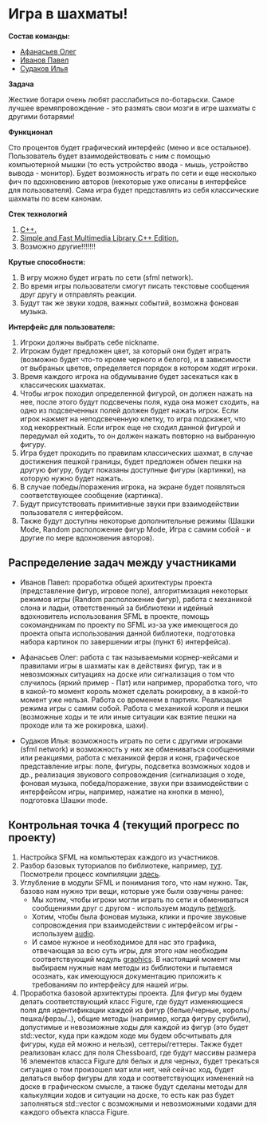 # Игра в шахматы!
**Состав команды:**
- [Афанасьев Олег](https://t.me/afanasevo)
- [Иванов Павел](https://t.me/vladkrytoi)
- [Судаков Илья](https://t.me/sudakovcom)

**Задача**

Жесткие ботари очень любят расслабиться по-ботарьски. Самое лучшее времяпровождение - это размять свои мозги в игре шахматы с другими ботарями! 

**Функционал**

Сто процентов будет графический интерфейс (меню и все остальное). Пользователь будет взаимодействовать с ним с помощью компьютерной мышки (то есть устройство ввода - мышь, устройство вывода - монитор). Будет возможность играть по сети и еще несколько фич по вдохновению авторов (некоторые уже описаны в интерфейсе для пользователя). Сама игра будет представлять из себя классические шахматы по всем канонам.

**Стек технологий**
1) [C++.](https://ru.wikipedia.org/wiki/C%2B%2B)
2) [Simple and Fast Multimedia Library C++ Edition.](https://www.sfml-dev.org/)
3) Возможно другие!!!!!!!

**Крутые способности:**
1) В игру можно будет играть по сети (sfml network).
2) Во время игры пользователи смогут писать текстовые сообщения друг другу и отправлять реакции.
3) Будут так же звуки ходов, важных событий, возможна фоновая музыка.

**Интерфейс для пользователя:**
1) Игроки должны выбрать себе nickname.
2) Игрокам будет предложен цвет, за который они будет играть (возможно будет что-то кроме черного и белого), и в зависимости от выбраных цветов, определяется порядок в котором ходят игроки.
3) Время каждого игрока на обдумывание будет засекаться как в классических шахматах.
4) Чтобы игрок походил определенной фигурой, он должен нажать на нее, после этого будут подсвечены поля, куда она может сходить, на одно из подсвеченных полей должен будет нажать игрок. Если игрок нажмет на неподсвеченную клетку, то игра подскажет, что ход некорректный. Если игрок еще не сходил данной фигурой и передумал ей ходить, то он должен нажать повторно на выбранную фигуру.
5) Игра будет проходить по правилам классических шахмат, в случае достижения пешкой границы, будет предложен обмен пешки на другую фигуру, будут показаны доступные фигуры (картинки), на которую нужно будет нажать. 
6) В случае победы/поражения игрока, на экране будет появляться соответствующее сообщение (картинка).
7) Будут присутствовать примитивные звуки при взаимодействии пользователя с интерфейсом.
8) Также будут доступны некоторые дополнительные режимы (Шашки Mode, Random расположение фигур Mode, Игра с самим собой - и другие по мере вдохновения авторов).

## Распределение задач между участниками

- Иванов Павел: проработка общей архитектуры проекта (представление фигур, игровое поле), алгоритмизация некоторых режимов игры (Random расположение фигур), работа с механикой слона и ладьи, ответственный за библиотеки и идейный вдохновитель использования SFML в проекте, помощь сокомандникам по проекту по SFML из-за уже имеющегося до проекта опыта использования данной библиотеки, подготовка набора картинок по завершении игры (пункт 6) интерфейса).

- Афанасьев Олег: работа с так называемыми корнер-кейсами и правилами игры в шахматы как в действиях фигур, так и в невозможных ситуациях на доске или сигнализация о том что случилось (яркий пример - Пат) или например, проработка того, что в какой-то момент король может сделать рокировку, а в какой-то момент уже нельзя. Работа со временем в партиях. Реализация режима игры с самим собой. Работа с механикой короля и пешки (возможные ходы и те или иные ситуации как взятие пешки на проходе или та же рокировка, шахи).

- Судаков Илья: возможность играть по сети с другими игроками (sfml network) и возможность у них же обмениваться сообщениями или реакциями, работа с механикой ферзя и коня, графическое представление игры: поле, фигуры, подсветка возможных ходов и др., реализация звукового сопровождения (сигнализация о ходе, фоновая музыка, победа/поражение, звуки при взаимодействии с интерфейсом игры, например, нажатие на кнопки в меню), подготовка Шашки mode.

## Контрольная точка 4 (текущий прогресс по проекту)

1) Настройка SFML на компьютерах каждого из участников.
2) Разбор базовых туториалов по библиотеке, например, [тут](https://www.sfml-dev.org/documentation/2.5.1/index.php). Посмотрели процесс компиляции [здесь](https://www.sfml-dev.org/tutorials/2.5/start-linux.php).
3) Углубление в модули SFML и понимания того, что нам нужно. Так, базово нам нужно три вещи, которые уже были озвучены ранее:
   - Мы хотим, чтобы игроки могли играть по сети и обмениваться сообщениями друг с другом - используем модуль [network](https://www.sfml-dev.org/documentation/2.5.1/group__network.php).
   - Хотим, чтобы была фоновая музыка, клики и прочие звуковые сопровождения при взаимодействии с интерфейсом игры - используем [audio](https://www.sfml-dev.org/documentation/2.5.1/group__audio.php).
   - И самое нужное и необходимое для нас это графика, отвечающая за всю суть игры, для этого нам необходим соответствующий модуль [graphics](https://www.sfml-dev.org/documentation/2.5.1/group__graphics.php).
   В настоящий момент мы выбираем нужные нам методы из библиотеки и пытаемся осознать, как имеющуюся документацию приложить к требованиям по интерфейсу для нашей игры.
4) Проработка базовой архитектуры проекта. Для фигур мы будем делать соответствующий класс Figure, где будут изменяющиеся поля для идентификации каждой из фигур (белые/черные, король/пешка/ферзь/..), общие методы (например, когда фигуру срубили), допустимые и невозможные ходы для каждой из фигур (это будет std::vector, куда при каждом ходе мы будем обсчитывать для фигуры, куда ей можно и нельзя), сеттеры/геттеры. Также будет реализован класс для поля Chessboard, где будут массивы размера 16 элементов класса Figure для белых и для черных, будет трекаться ситуация о том произошел мат или нет, чей сейчас ход, будет делаться выбор фигуры для хода и соответствующих изменений на доске в графическом смысле, а также будут сделаны методы для калькуляции ходов и ситуации на доске, то есть как раз будет заполняться std::vector с возможными и невозможными ходами для каждого объекта класса Figure.
